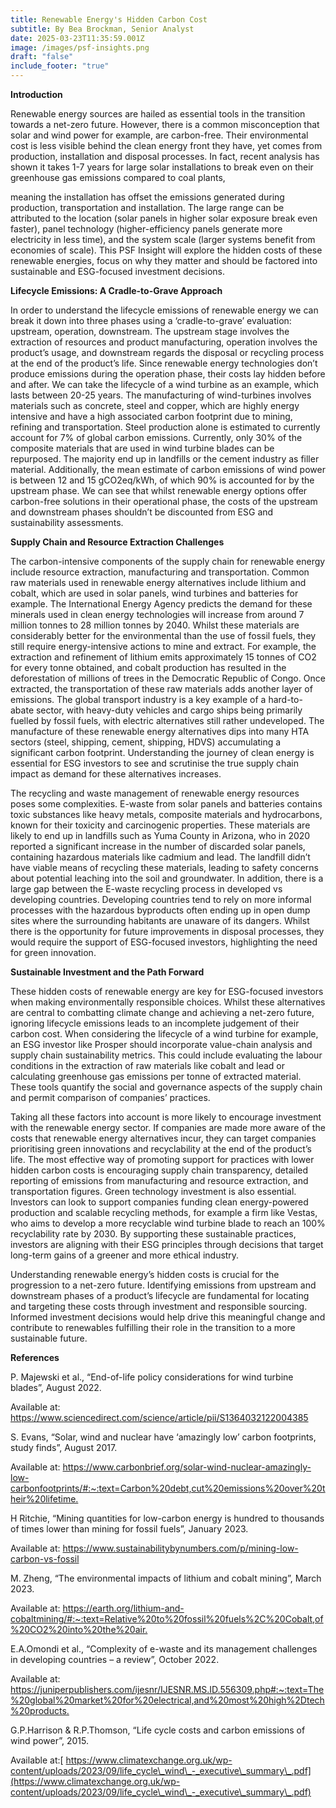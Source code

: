 ```yaml
---
title: Renewable Energy's Hidden Carbon Cost
subtitle: By Bea Brockman, Senior Analyst
date: 2025-03-23T11:35:59.001Z
image: /images/psf-insights.png
draft: "false"
include_footer: "true"
---
```

**Introduction**

Renewable energy sources are hailed as essential tools in the transition towards a net-zero future. However, there is a common misconception that solar and wind power for example, are carbon-free. Their environmental cost is less visible behind the clean energy front they have, yet comes from production, installation and disposal processes. In fact, recent analysis has shown it takes 1-7 years for large solar installations to break even on their greenhouse gas emissions compared to coal plants,

meaning the installation has offset the emissions generated during production, transportation and installation. The large range can be attributed to the location (solar panels in higher solar exposure break even faster), panel technology (higher-efficiency panels generate more electricity in less time), and the system scale (larger systems benefit from economies of scale). This PSF Insight will explore the hidden costs of these renewable energies, focus on why they matter and should be factored into sustainable and ESG-focused investment decisions.

**Lifecycle Emissions: A Cradle-to-Grave Approach**

In order to understand the lifecycle emissions of renewable energy we can break it down into three phases using a ‘cradle-to-grave’ evaluation: upstream, operation, downstream. The upstream stage involves the extraction of resources and product manufacturing, operation involves the product’s usage, and downstream regards the disposal or recycling process at the end of the product’s life. Since renewable energy technologies don’t produce emissions during the operation phase, their costs lay hidden before and after. We can take the lifecycle of a wind turbine as an example, which lasts between 20-25 years. The manufacturing of wind-turbines involves materials such as concrete, steel and copper, which are highly energy intensive and have a high associated carbon footprint due to mining, refining and transportation. Steel production alone is estimated to currently account for 7% of global carbon emissions. Currently, only 30% of the composite materials that are used in wind turbine blades can be repurposed. The majority end up in landfills or the cement industry as filler material. Additionally, the mean estimate of carbon emissions of wind power is between 12 and 15 gCO2eq/kWh, of which 90% is accounted for by the upstream phase. We can see that whilst renewable energy options offer carbon-free solutions in their operational phase, the costs of the upstream and downstream phases shouldn’t be discounted from ESG and sustainability assessments.

**Supply Chain and Resource Extraction Challenges**

The carbon-intensive components of the supply chain for renewable energy include resource extraction, manufacturing and transportation. Common raw materials used in renewable energy alternatives include lithium and cobalt, which are used in solar panels, wind turbines and batteries for example. The International Energy Agency predicts the demand for these minerals used in clean energy technologies will increase from around 7 million tonnes to 28 million tonnes by 2040. Whilst these materials are considerably better for the environmental than the use of fossil fuels, they still require energy-intensive actions to mine and extract. For example, the extraction and refinement of lithium emits approximately 15 tonnes of CO2 for every tonne obtained, and cobalt production has resulted in the deforestation of millions of trees in the Democratic Republic of Congo. Once extracted, the transportation of these raw materials adds another layer of emissions. The global transport industry is a key example of a hard-to-abate sector, with heavy-duty vehicles and cargo ships being primarily fuelled by fossil fuels, with electric alternatives still rather undeveloped. The manufacture of these renewable energy alternatives dips into many HTA sectors (steel, shipping, cement, shipping, HDVS) accumulating a significant carbon footprint. Understanding the journey of clean energy is essential for ESG investors to see and scrutinise the true supply chain impact as demand for these alternatives increases. 

The recycling and waste management of renewable energy resources poses some complexities. E-waste from solar panels and batteries contains toxic substances like heavy metals, composite materials and hydrocarbons, known for their toxicity and carcinogenic properties. These materials are likely to end up in landfills such as Yuma County in Arizona, who in 2020 reported a significant increase in the number of discarded solar panels, containing hazardous materials like cadmium and lead. The landfill didn’t have viable means of recycling these materials, leading to safety concerns about potential leaching into the soil and groundwater. In addition, there is a large gap between the E-waste recycling process in developed vs developing countries. Developing countries tend to rely on more informal processes with the hazardous byproducts often ending up in open dump sites where the surrounding habitants are unaware of its dangers. Whilst there is the opportunity for future improvements in disposal processes, they would require the support of ESG-focused investors, highlighting the need for green innovation.

**Sustainable Investment and the Path Forward**

These hidden costs of renewable energy are key for ESG-focused investors when making environmentally responsible choices. Whilst these alternatives are central to combatting climate change and achieving a net-zero future, ignoring lifecycle emissions leads to an incomplete judgement of their carbon cost. When considering the lifecycle of a wind turbine for example, an ESG investor like Prosper should incorporate value-chain analysis and supply chain sustainability metrics. This could include evaluating the labour conditions in the extraction of raw materials like cobalt and lead or calculating greenhouse gas emissions per tonne of extracted material. These tools quantify the social and governance aspects of the supply chain and permit comparison of companies’ practices.

Taking all these factors into account is more likely to encourage investment with the renewable energy sector. If companies are made more aware of the costs that renewable energy alternatives incur, they can target companies prioritising green innovations and recyclability at the end of the product’s life. The most effective way of promoting support for practices with lower hidden carbon costs is encouraging supply chain transparency, detailed reporting of emissions from manufacturing and resource extraction, and transportation figures. Green technology investment is also essential. Investors can look to support companies funding clean energy-powered production and scalable recycling methods, for example a firm like Vestas, who aims to develop a more recyclable wind turbine blade to reach an 100% recyclability rate by 2030. By supporting these sustainable practices, investors are aligning with their ESG principles through decisions that target long-term gains of a greener and more ethical industry.

Understanding renewable energy’s hidden costs is crucial for the progression to a net-zero future. Identifying emissions from upstream and downstream phases of a product’s lifecycle are fundamental for locating and targeting these costs through investment and responsible sourcing. Informed investment decisions would help drive this meaningful change and contribute to renewables fulfilling their role in the transition to a more sustainable future. 

**References**

P. Majewski et al., “End-of-life policy considerations for wind turbine blades”, August 2022.

Available at: <https://www.sciencedirect.com/science/article/pii/S1364032122004385>

S. Evans, “Solar, wind and nuclear have ‘amazingly low’ carbon footprints, study finds”, August 2017.

Available at: <https://www.carbonbrief.org/solar-wind-nuclear-amazingly-low-carbonfootprints/#:~:text=Carbon%20debt,cut%20emissions%20over%20their%20lifetime.>

H Ritchie, “Mining quantities for low-carbon energy is hundred to thousands of times lower than mining for fossil fuels”, January 2023.

Available at: <https://www.sustainabilitybynumbers.com/p/mining-low-carbon-vs-fossil>

M. Zheng, “The environmental impacts of lithium and cobalt mining”, March 2023.

Available at: <https://earth.org/lithium-and-cobaltmining/#:~:text=Relative%20to%20fossil%20fuels%2C%20Cobalt,of%20CO2%20into%20the%20air.>

E.A.Omondi et al., “Complexity of e-waste and its management challenges in developing countries – a review”, October 2022.

Available at: <https://juniperpublishers.com/ijesnr/IJESNR.MS.ID.556309.php#:~:text=The%20global%20market%20for%20electrical,and%20most%20high%2Dtech%20products.>

G.P.Harrison & R.P.Thomson, “Life cycle costs and carbon emissions of wind power”, 2015.

Available at:[ https://www.climatexchange.org.uk/wp-content/uploads/2023/09/life_cycle\_wind\_-_executive\_summary\_.pdf](https://www.climatexchange.org.uk/wp-content/uploads/2023/09/life_cycle\_wind\_-_executive\_summary\_.pdf)